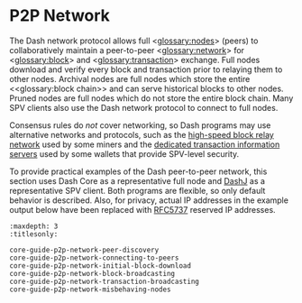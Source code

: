 # P2P Network

The Dash network protocol allows full <<glossary:nodes>> (peers) to collaboratively maintain a peer-to-peer <<glossary:network>> for <<glossary:block>> and <<glossary:transaction>> exchange. Full nodes download and verify every block and transaction prior to relaying them to other nodes. Archival nodes are full nodes which store the entire <<glossary:block chain>> and can serve historical blocks to other nodes. Pruned nodes are full nodes which do not store the entire block chain. Many SPV clients also use the Dash network protocol to connect to full nodes.

Consensus rules do _not_ cover networking, so Dash programs may use alternative networks and protocols, such as the [high-speed block relay network](https://www.mail-archive.com/bitcoin-development@lists.sourceforge.net/msg03189.html) used by some miners and the [dedicated transaction information servers](https://github.com/spesmilo/electrum-server) used by some wallets that provide SPV-level security.

To provide practical examples of the Dash peer-to-peer network, this section uses Dash Core as a representative full node and [DashJ](https://github.com/HashEngineering/dashj) as a representative SPV client. Both programs are flexible, so only default behavior is described. Also, for privacy, actual IP addresses in the example output below have been replaced with [RFC5737](http://tools.ietf.org/html/rfc5737) reserved IP addresses.

```{toctree}
:maxdepth: 3
:titlesonly:

core-guide-p2p-network-peer-discovery
core-guide-p2p-network-connecting-to-peers
core-guide-p2p-network-initial-block-download
core-guide-p2p-network-block-broadcasting
core-guide-p2p-network-transaction-broadcasting
core-guide-p2p-network-misbehaving-nodes
```
